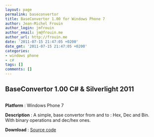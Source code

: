 ```yaml
---
layout: page
permalink: baseconvertor
title: BaseConvertor 1.00 for Windows Phone 7
author: Jean-Michel Frouin
author_login: jmfrouin
author_email: jm@frouin.me
author_url: http://frouin.me
date: '2011-07-15 21:47:05 +0200'
date_gmt: '2011-07-15 21:47:05 +0200'
categories:
- windows phone
- c#
tags: []
comments: []
---
```

<h2>BaseConvertor 1.00 C# &amp; Silverlight 2011</h2>
<p><img class="aligncenter" alt="" src="http://frouin.me/images/softs/BaseConvertor1.png" /></p>
<p><b>Platform</b> : Windows Phone 7</p>
<p><b>Description</b> : A simple, base convertor from and to : Hex, Dec and Bin.<br />
With binary operations and dec/hex ones.</p>
<!--more-->
<p><b>Download</b> : <a href="https://frouin.me/SC/BaseConvertor.tbz2">Source code</a></p>
